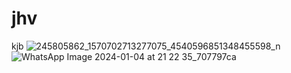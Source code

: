# jhv
kjb
![245805862_1570702713277075_4540596851348455598_n](https://github.com/rivuff/jhv/assets/74763144/a2466a9b-9466-4d77-bfb4-c56c1f62ef26)
![WhatsApp Image 2024-01-04 at 21 22 35_707797ca](https://github.com/rivuff/jhv/assets/74763144/0698d7de-bdd4-4520-87d4-1c2a8dfe5e9a)
